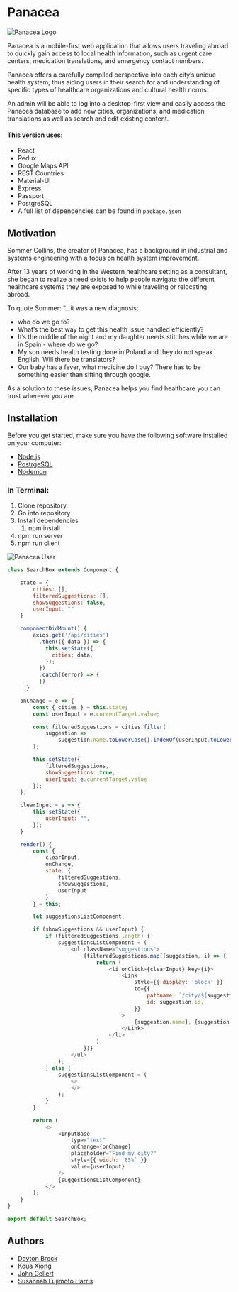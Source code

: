 # Panacea # 
![Panacea Logo](src/images/panacealogo.png)

Panacea is a mobile-first web application that allows users traveling abroad to quickly gain access to local health information, such as urgent care centers, medication translations, and emergency contact numbers.

Panacea offers a carefully compiled perspective into each city’s unique health system, thus aiding users in their search for and understanding of specific types of healthcare organizations and cultural health norms.  

An admin will be able to log into a desktop-first view and easily access the Panacea database to add new cities, organizations, and medication translations as well as search and edit existing content.

#### This version uses: ###
* React
* Redux
* Google Maps API
* REST Countries
* Material-UI
* Express
* Passport
* PostgreSQL 
* A full list of dependencies can be found in `package.json`



## Motivation ##
Sommer Collins, the creator of Panacea, has a background in industrial and systems engineering with a focus on health system improvement.  

After 13 years of working in the Western healthcare setting as a consultant, she began to realize a need exists to help people navigate the different healthcare systems they are exposed to while traveling or relocating abroad.   

To quote Sommer:
 “...it was a new diagnosis:  
* who do we go to?  
* What’s the best way to get this health issue handled efficiently?  
* It’s the middle of the night and my daughter needs stitches while we are in Spain - where do we go?
* My son needs health testing done in Poland and they do not speak English. Will there be translators?
* Our baby has a fever, what medicine do I buy?  There has to be something easier than sifting through google. 

As a solution to these issues, Panacea helps you find healthcare you can trust wherever you are. 


## Installation ##

Before you get started, make sure you have the following software installed on your computer:

- [Node.js](https://nodejs.org/en/)
- [PostrgeSQL](https://www.postgresql.org/)
- [Nodemon](https://nodemon.io/)


### In Terminal: ###
1. Clone repository
2. Go into repository
3. Install dependencies
    1. npm install
4. npm run server
5. npm run client



![Panacea User](src/images/panaceauser1.gif)




```javascript
class SearchBox extends Component {

    state = {
        cities: [],
        filteredSuggestions: [],
        showSuggestions: false,
        userInput: ""
    }

    componentDidMount() {
        axios.get('/api/cities')
          .then(({ data }) => {
            this.setState({
              cities: data,
            });
          })
          .catch((error) => {
          })
      }

    onChange = e => {
        const { cities } = this.state;
        const userInput = e.currentTarget.value;

        const filteredSuggestions = cities.filter(
            suggestion =>
                suggestion.name.toLowerCase().indexOf(userInput.toLowerCase()) > -1
        );

        this.setState({
            filteredSuggestions,
            showSuggestions: true,
            userInput: e.currentTarget.value
        });
    };

    clearInput = e => {
        this.setState({
            userInput: "",
        });
    }

    render() {
        const {
            clearInput,
            onChange,
            state: {
                filteredSuggestions,
                showSuggestions,
                userInput
            }
        } = this;

        let suggestionsListComponent;

        if (showSuggestions && userInput) {
            if (filteredSuggestions.length) {
                suggestionsListComponent = (
                    <ul className="suggestions">
                        {filteredSuggestions.map((suggestion, i) => {
                            return (
                                <li onClick={clearInput} key={i}>
                                    <Link
                                        style={{ display: 'block' }}
                                        to={{
                                            pathname: `/city/${suggestion.name}`,
                                            id: suggestion.id,
                                        }}
                                    >
                                        {suggestion.name}, {suggestion.country_id}
                                    </Link>
                                </li>
                            );
                        })}
                    </ul>
                );
            } else {
                suggestionsListComponent = (
                    <>
                    </>
                );
            }
        }

        return (
            <>
                <InputBase
                    type="text"
                    onChange={onChange}
                    placeholder="Find my city?"
                    style={{ width: `85%` }}
                    value={userInput}
                />
                {suggestionsListComponent}
            </>
        );
    }
}

export default SearchBox;
```



## Authors ##
* [Dayton Brock](https://github.com/daytonbrock)
* [Koua Xiong](https://github.com/amfgkzz)
* [John Gellert](https://github.com/johngellert)
* [Susannah Fujimoto Harris](https://github.com/susannahnah)

